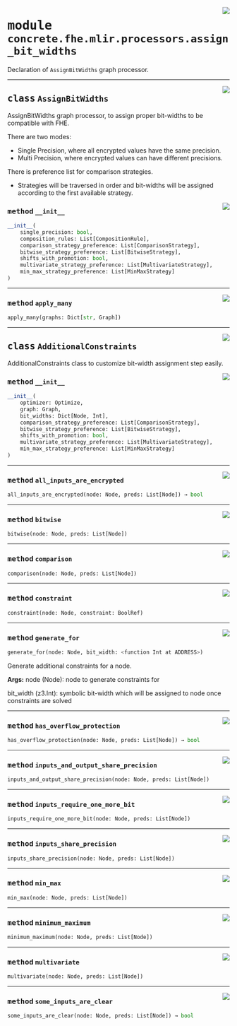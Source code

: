 <!-- markdownlint-disable -->

<a href="../../frontends/concrete-python/concrete/fhe/mlir/processors/assign_bit_widths.py#L0"><img align="right" style="float:right;" src="https://img.shields.io/badge/-source-cccccc?style=flat-square"></a>

# <kbd>module</kbd> `concrete.fhe.mlir.processors.assign_bit_widths`
Declaration of `AssignBitWidths` graph processor. 



---

<a href="../../frontends/concrete-python/concrete/fhe/mlir/processors/assign_bit_widths.py#L20"><img align="right" style="float:right;" src="https://img.shields.io/badge/-source-cccccc?style=flat-square"></a>

## <kbd>class</kbd> `AssignBitWidths`
AssignBitWidths graph processor, to assign proper bit-widths to be compatible with FHE. 

There are two modes: 
- Single Precision, where all encrypted values have the same precision. 
- Multi Precision, where encrypted values can have different precisions. 

There is preference list for comparison strategies. 
- Strategies will be traversed in order and bit-widths  will be assigned according to the first available strategy. 

<a href="../../frontends/concrete-python/concrete/fhe/mlir/processors/assign_bit_widths.py#L41"><img align="right" style="float:right;" src="https://img.shields.io/badge/-source-cccccc?style=flat-square"></a>

### <kbd>method</kbd> `__init__`

```python
__init__(
    single_precision: bool,
    composition_rules: List[CompositionRule],
    comparison_strategy_preference: List[ComparisonStrategy],
    bitwise_strategy_preference: List[BitwiseStrategy],
    shifts_with_promotion: bool,
    multivariate_strategy_preference: List[MultivariateStrategy],
    min_max_strategy_preference: List[MinMaxStrategy]
)
```








---

<a href="../../frontends/concrete-python/concrete/fhe/mlir/processors/assign_bit_widths.py#L59"><img align="right" style="float:right;" src="https://img.shields.io/badge/-source-cccccc?style=flat-square"></a>

### <kbd>method</kbd> `apply_many`

```python
apply_many(graphs: Dict[str, Graph])
```






---

<a href="../../frontends/concrete-python/concrete/fhe/mlir/processors/assign_bit_widths.py#L131"><img align="right" style="float:right;" src="https://img.shields.io/badge/-source-cccccc?style=flat-square"></a>

## <kbd>class</kbd> `AdditionalConstraints`
AdditionalConstraints class to customize bit-width assignment step easily. 

<a href="../../frontends/concrete-python/concrete/fhe/mlir/processors/assign_bit_widths.py#L151"><img align="right" style="float:right;" src="https://img.shields.io/badge/-source-cccccc?style=flat-square"></a>

### <kbd>method</kbd> `__init__`

```python
__init__(
    optimizer: Optimize,
    graph: Graph,
    bit_widths: Dict[Node, Int],
    comparison_strategy_preference: List[ComparisonStrategy],
    bitwise_strategy_preference: List[BitwiseStrategy],
    shifts_with_promotion: bool,
    multivariate_strategy_preference: List[MultivariateStrategy],
    min_max_strategy_preference: List[MinMaxStrategy]
)
```








---

<a href="../../frontends/concrete-python/concrete/fhe/mlir/processors/assign_bit_widths.py#L236"><img align="right" style="float:right;" src="https://img.shields.io/badge/-source-cccccc?style=flat-square"></a>

### <kbd>method</kbd> `all_inputs_are_encrypted`

```python
all_inputs_are_encrypted(node: Node, preds: List[Node]) → bool
```





---

<a href="../../frontends/concrete-python/concrete/fhe/mlir/processors/assign_bit_widths.py#L294"><img align="right" style="float:right;" src="https://img.shields.io/badge/-source-cccccc?style=flat-square"></a>

### <kbd>method</kbd> `bitwise`

```python
bitwise(node: Node, preds: List[Node])
```





---

<a href="../../frontends/concrete-python/concrete/fhe/mlir/processors/assign_bit_widths.py#L267"><img align="right" style="float:right;" src="https://img.shields.io/badge/-source-cccccc?style=flat-square"></a>

### <kbd>method</kbd> `comparison`

```python
comparison(node: Node, preds: List[Node])
```





---

<a href="../../frontends/concrete-python/concrete/fhe/mlir/processors/assign_bit_widths.py#L228"><img align="right" style="float:right;" src="https://img.shields.io/badge/-source-cccccc?style=flat-square"></a>

### <kbd>method</kbd> `constraint`

```python
constraint(node: Node, constraint: BoolRef)
```





---

<a href="../../frontends/concrete-python/concrete/fhe/mlir/processors/assign_bit_widths.py#L172"><img align="right" style="float:right;" src="https://img.shields.io/badge/-source-cccccc?style=flat-square"></a>

### <kbd>method</kbd> `generate_for`

```python
generate_for(node: Node, bit_width: <function Int at ADDRESS>)
```

Generate additional constraints for a node. 



**Args:**
  node (Node):  node to generate constraints for 

 bit_width (z3.Int):  symbolic bit-width which will be assigned to node once constraints are solved 

---

<a href="../../frontends/concrete-python/concrete/fhe/mlir/processors/assign_bit_widths.py#L242"><img align="right" style="float:right;" src="https://img.shields.io/badge/-source-cccccc?style=flat-square"></a>

### <kbd>method</kbd> `has_overflow_protection`

```python
has_overflow_protection(node: Node, preds: List[Node]) → bool
```





---

<a href="../../frontends/concrete-python/concrete/fhe/mlir/processors/assign_bit_widths.py#L253"><img align="right" style="float:right;" src="https://img.shields.io/badge/-source-cccccc?style=flat-square"></a>

### <kbd>method</kbd> `inputs_and_output_share_precision`

```python
inputs_and_output_share_precision(node: Node, preds: List[Node])
```





---

<a href="../../frontends/concrete-python/concrete/fhe/mlir/processors/assign_bit_widths.py#L258"><img align="right" style="float:right;" src="https://img.shields.io/badge/-source-cccccc?style=flat-square"></a>

### <kbd>method</kbd> `inputs_require_one_more_bit`

```python
inputs_require_one_more_bit(node: Node, preds: List[Node])
```





---

<a href="../../frontends/concrete-python/concrete/fhe/mlir/processors/assign_bit_widths.py#L249"><img align="right" style="float:right;" src="https://img.shields.io/badge/-source-cccccc?style=flat-square"></a>

### <kbd>method</kbd> `inputs_share_precision`

```python
inputs_share_precision(node: Node, preds: List[Node])
```





---

<a href="../../frontends/concrete-python/concrete/fhe/mlir/processors/assign_bit_widths.py#L392"><img align="right" style="float:right;" src="https://img.shields.io/badge/-source-cccccc?style=flat-square"></a>

### <kbd>method</kbd> `min_max`

```python
min_max(node: Node, preds: List[Node])
```





---

<a href="../../frontends/concrete-python/concrete/fhe/mlir/processors/assign_bit_widths.py#L354"><img align="right" style="float:right;" src="https://img.shields.io/badge/-source-cccccc?style=flat-square"></a>

### <kbd>method</kbd> `minimum_maximum`

```python
minimum_maximum(node: Node, preds: List[Node])
```





---

<a href="../../frontends/concrete-python/concrete/fhe/mlir/processors/assign_bit_widths.py#L327"><img align="right" style="float:right;" src="https://img.shields.io/badge/-source-cccccc?style=flat-square"></a>

### <kbd>method</kbd> `multivariate`

```python
multivariate(node: Node, preds: List[Node])
```





---

<a href="../../frontends/concrete-python/concrete/fhe/mlir/processors/assign_bit_widths.py#L239"><img align="right" style="float:right;" src="https://img.shields.io/badge/-source-cccccc?style=flat-square"></a>

### <kbd>method</kbd> `some_inputs_are_clear`

```python
some_inputs_are_clear(node: Node, preds: List[Node]) → bool
```







